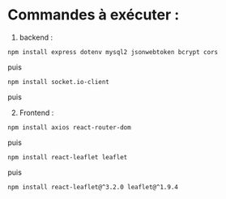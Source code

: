 # Commandes à exécuter : 
1. backend : 
```
npm install express dotenv mysql2 jsonwebtoken bcrypt cors
```
puis
```
npm install socket.io-client
```
puis


2. Frontend :
```
npm install axios react-router-dom
```
puis
```
npm install react-leaflet leaflet
```
puis
```
npm install react-leaflet@^3.2.0 leaflet@^1.9.4
```